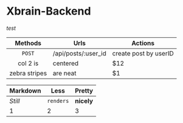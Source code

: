 # Xbrain-Backend


*test*

| Methods       | Urls                    | Actions  |
| :-----------: |-------------------------| ---------|
| `POST`          | /api/posts/:user_id | create post by userID |
| col 2 is      | centered      |   $12 |
| zebra stripes | are neat      |    $1 |



Markdown | Less | Pretty
--- | --- | ---
*Still* | `renders` | **nicely**
1 | 2 | 3

